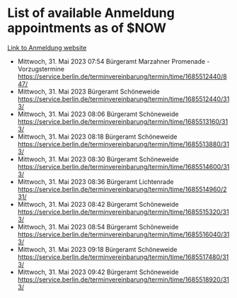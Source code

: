 # List of available Anmeldung appointments as of $NOW
[Link to Anmeldung website](https://service.berlin.de/terminvereinbarung/termin/tag.php?termin=1&anliegen[]=120686&dienstleisterlist=122210,122217,327316,122219,327312,122227,327314,122231,327346,122243,327348,122254,122252,329742,122260,329745,122262,329748,122271,327278,122273,327274,122277,327276,330436,122280,327294,122282,327290,122284,327292,122291,327270,122285,327266,122286,327264,122296,327268,150230,329760,122297,327286,122294,327284,122312,329763,122314,329775,122304,327330,122311,327334,122309,327332,317869,122281,327352,122279,329772,122283,122276,327324,122274,327326,122267,329766,122246,327318,122251,327320,122257,327322,122208,327298,122226,327300&herkunft=http%3A%2F%2Fservice.berlin.de%2Fdienstleistung%2F120686%2F)
- Mittwoch, 31. Mai 2023 07:54 Bürgeramt Marzahner Promenade - Vorzugstermine https://service.berlin.de/terminvereinbarung/termin/time/1685512440/847/
- Mittwoch, 31. Mai 2023  Bürgeramt Schöneweide https://service.berlin.de/terminvereinbarung/termin/time/1685512440/313/
- Mittwoch, 31. Mai 2023 08:06 Bürgeramt Schöneweide https://service.berlin.de/terminvereinbarung/termin/time/1685513160/313/
- Mittwoch, 31. Mai 2023 08:18 Bürgeramt Schöneweide https://service.berlin.de/terminvereinbarung/termin/time/1685513880/313/
- Mittwoch, 31. Mai 2023 08:30 Bürgeramt Schöneweide https://service.berlin.de/terminvereinbarung/termin/time/1685514600/313/
- Mittwoch, 31. Mai 2023 08:36 Bürgeramt Lichtenrade https://service.berlin.de/terminvereinbarung/termin/time/1685514960/231/
- Mittwoch, 31. Mai 2023 08:42 Bürgeramt Schöneweide https://service.berlin.de/terminvereinbarung/termin/time/1685515320/313/
- Mittwoch, 31. Mai 2023 08:54 Bürgeramt Schöneweide https://service.berlin.de/terminvereinbarung/termin/time/1685516040/313/
- Mittwoch, 31. Mai 2023 09:18 Bürgeramt Schöneweide https://service.berlin.de/terminvereinbarung/termin/time/1685517480/313/
- Mittwoch, 31. Mai 2023 09:42 Bürgeramt Schöneweide https://service.berlin.de/terminvereinbarung/termin/time/1685518920/313/
